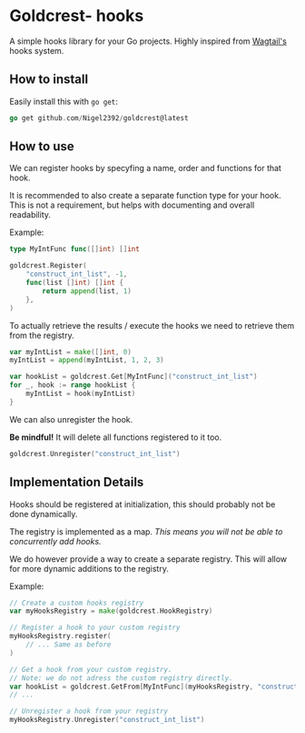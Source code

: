 Goldcrest- hooks
================

A simple hooks library for your Go projects.
Highly inspired from [Wagtail&#39;s](https://wagtail.org) hooks system.

## How to install

Easily install this with `go get`:

```go
go get github.com/Nigel2392/goldcrest@latest
```

## How to use

We can register hooks by specyfing a name, order and functions for that hook.

It is recommended to also create a separate function type for your hook. This is not a requirement, but helps with documenting and overall readability.

Example:

```go
type MyIntFunc func([]int) []int

goldcrest.Register(
	"construct_int_list", -1,
	func(list []int) []int {
		return append(list, 1)
	},
)
```

To actually retrieve the results / execute the hooks we need to retrieve them from the registry.

```go
var myIntList = make([]int, 0)
myIntList = append(myIntList, 1, 2, 3)

var hookList = goldcrest.Get[MyIntFunc]("construct_int_list")
for _, hook := range hookList {
	myIntList = hook(myIntList)
}

```

We can also unregister the hook.

**Be mindful!** It will delete all functions registered to it too.

```go
goldcrest.Unregister("construct_int_list")
```

## Implementation Details

Hooks should be registered at initialization, this should probably not be done dynamically.

The registry is implemented as a map. *This means you will not be able to concurrently add hooks.*

We do however provide a way to create a separate registry. This will allow for more dynamic additions to the registry.

Example:

```go
// Create a custom hooks registry
var myHooksRegistry = make(goldcrest.HookRegistry)

// Register a hook to your custom registry
myHooksRegistry.register(
	// ... Same as before
)

// Get a hook from your custom registry.
// Note: we do not adress the custom registry directly.
var hookList = goldcrest.GetFrom[MyIntFunc](myHooksRegistry, "construct_int_list")
// ...

// Unregister a hook from your registry
myHooksRegistry.Unregister("construct_int_list")
```
